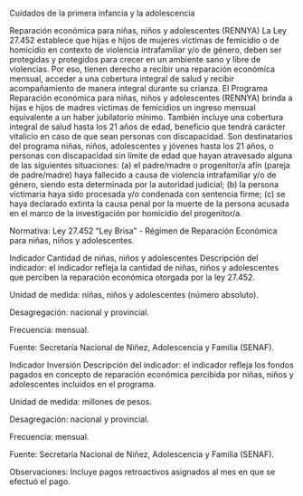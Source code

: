 Cuidados de la primera infancia y la adolescencia


Reparación económica para niñas, niños y adolescentes (RENNYA)
La Ley 27.452 establece que hijas e hijos de mujeres víctimas de femicidio o de homicidio en contexto de violencia intrafamiliar y/o de género, deben ser protegidas y protegidos para crecer en un ambiente sano y libre de violencias. Por eso, tienen derecho a recibir una reparación económica mensual, acceder a una cobertura integral de salud y recibir acompañamiento de manera integral durante su crianza. El Programa Reparación económica para niñas, niños y adolescentes (RENNYA) brinda a hijas e hijos de madres víctimas de femicidios un ingreso mensual equivalente a un haber jubilatorio mínimo. También incluye una cobertura integral de salud hasta los 21 años de edad, beneficio que tendrá carácter vitalicio en caso de que sean personas con discapacidad. Son destinatarios del programa niñas, niños, adolescentes y jóvenes hasta los 21 años, o personas con discapacidad sin límite de edad que hayan atravesado alguna de las siguientes situaciones: (a) el padre/madre o progenitor/a afín (pareja de padre/madre) haya fallecido a causa de violencia intrafamiliar y/o de género, siendo esta determinada por la autoridad judicial; (b) la persona victimaria haya sido procesada y/o condenada con sentencia firme; (c) se haya declarado extinta la causa penal por la muerte de la persona acusada en el marco de la investigación por homicidio del progenitor/a.

Normativa: Ley 27.452 “Ley Brisa” - Régimen de Reparación Económica para niñas, niños y adolescentes.

Indicador Cantidad de niñas, niños y adolescentes
Descripción del indicador: el indicador refleja la cantidad de niñas, niños y adolescentes que perciben la reparación económica otorgada por la ley 27.452.

Unidad de medida: niñas, niños y adolescentes (número absoluto).

Desagregación: nacional y provincial.

Frecuencia: mensual.

Fuente: Secretaría Nacional de Niñez, Adolescencia y Familia (SENAF).

Indicador Inversión
Descripción del indicador: el indicador refleja los fondos pagados en concepto de reparación económica percibida por niñas, niños y adolescentes incluidos en el programa.

Unidad de medida: millones de pesos.

Desagregación: nacional y provincial.

Frecuencia: mensual.

Fuente: Secretaría Nacional de Niñez, Adolescencia y Familia (SENAF).

Observaciones: Incluye pagos retroactivos asignados al mes en que se efectuó el pago.
